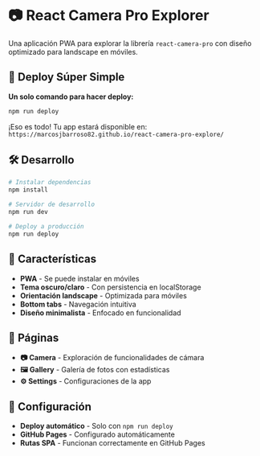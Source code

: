 # 📷 React Camera Pro Explorer

Una aplicación PWA para explorar la librería `react-camera-pro` con diseño optimizado para landscape en móviles.

## 🚀 Deploy Súper Simple

**Un solo comando para hacer deploy:**

```bash
npm run deploy
```

¡Eso es todo! Tu app estará disponible en:
`https://marcosjbarroso82.github.io/react-camera-pro-explore/`

## 🛠️ Desarrollo

```bash
# Instalar dependencias
npm install

# Servidor de desarrollo
npm run dev

# Deploy a producción
npm run deploy
```

## 📱 Características

- **PWA** - Se puede instalar en móviles
- **Tema oscuro/claro** - Con persistencia en localStorage
- **Orientación landscape** - Optimizada para móviles
- **Bottom tabs** - Navegación intuitiva
- **Diseño minimalista** - Enfocado en funcionalidad

## 🎯 Páginas

- **📷 Camera** - Exploración de funcionalidades de cámara
- **🖼️ Gallery** - Galería de fotos con estadísticas
- **⚙️ Settings** - Configuraciones de la app

## 🔧 Configuración

- **Deploy automático** - Solo con `npm run deploy`
- **GitHub Pages** - Configurado automáticamente
- **Rutas SPA** - Funcionan correctamente en GitHub Pages